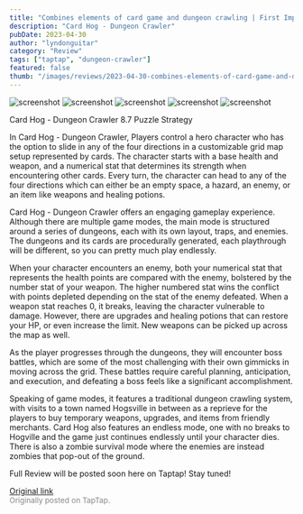 ```yaml
---
title: "Combines elements of card game and dungeon crawling | First Impressions - Card Hog"
description: "Card Hog - Dungeon Crawler"
pubDate: 2023-04-30
author: "lyndonguitar"
category: "Review"
tags: ["taptap", "dungeon-crawler"]
featured: false
thumb: "/images/reviews/2023-04-30-combines-elements-of-card-game-and-dungeon-crawling--first-impressions---card-hog-0.avif"
---
```


<div class="gallery">
  <img src="/images/reviews/2023-04-30-combines-elements-of-card-game-and-dungeon-crawling--first-impressions---card-hog-0.avif" alt="screenshot" />
  <img src="/images/reviews/2023-04-30-combines-elements-of-card-game-and-dungeon-crawling--first-impressions---card-hog-1.avif" alt="screenshot" />
  <img src="/images/reviews/2023-04-30-combines-elements-of-card-game-and-dungeon-crawling--first-impressions---card-hog-2.avif" alt="screenshot" />
  <img src="/images/reviews/2023-04-30-combines-elements-of-card-game-and-dungeon-crawling--first-impressions---card-hog-3.avif" alt="screenshot" />
  <img src="/images/reviews/2023-04-30-combines-elements-of-card-game-and-dungeon-crawling--first-impressions---card-hog-4.avif" alt="screenshot" />
</div>

Card Hog - Dungeon Crawler
8.7
Puzzle
Strategy

In Card Hog - Dungeon Crawler, Players control a hero character who has the option to slide in any of the four directions in a customizable grid map setup represented by cards. The character starts with a base health and weapon, and a numerical stat that determines its strength when encountering other cards. Every turn, the character can head to any of the four directions which can either be an empty space, a hazard, an enemy, or an item like weapons and healing potions.

Card Hog - Dungeon Crawler offers an engaging gameplay experience. Although there are multiple game modes, the main mode is structured around a series of dungeons, each with its own layout, traps, and enemies. The dungeons and its cards are procedurally generated, each playthrough will be different, so you can pretty much play endlessly.

When your character encounters an enemy, both your numerical stat that represents the health points are compared with the enemy, bolstered by the number stat of your weapon. The higher numbered stat wins the conflict with points depleted depending on the stat of the enemy defeated. When a weapon stat reaches 0, it breaks, leaving the character vulnerable to damage. However, there are upgrades and healing potions that can restore your HP, or even increase the limit. New weapons can be picked up across the map as well.

As the player progresses through the dungeons, they will encounter boss battles, which are some of the most challenging with their own gimmicks in moving across the grid. These battles require careful planning, anticipation, and execution, and defeating a boss feels like a significant accomplishment.

Speaking of game modes, it features a traditional dungeon crawling system, with visits to a town named Hogsville in between as a reprieve for the players to buy temporary weapons, upgrades, and items from friendly merchants. Card Hog also features an endless mode, one with no breaks to Hogville and the game just continues endlessly until your character dies. There is also a zombie survival mode where the enemies are instead zombies that pop-out of the ground.

Full Review will be posted soon here on Taptap! Stay tuned!

[Original link](https://www.taptap.io/post/5283960)<br><span style="font-size: 0.95em; color: #888;">Originally posted on TapTap.</span>
